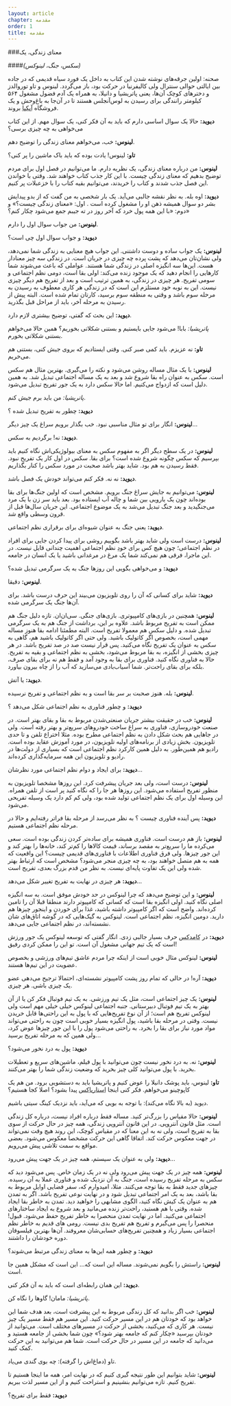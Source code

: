 ```yaml
---
layout: article
chapter: مقدمه
order: 1
title: مقدمه
---
```

###معنای زندگی، یک

####*(سکس، جنگ، لینوکس)*

صحنه: اولین جرقه‌های نوشته شدن این کتاب به داخل یک فورد سیاه قدیمی که در جاده بین ایالتی حوالی سنترال ولی کالیفرنیا در حرکت بود، باز می‌گردد. لینوس و تاو توروالدز و دخترهای کوچک آن‌ها، یعنی پاتریشیا و دانیلا، به همراه یک آدم فضول مشغول ۵۶۴ کیلومتر رانندگی برای رسیدن به لوس‌آنجلس هستند تا در آن‌جا به باغ‌وحش و یک فروشگاه <abbr title="فروشگاه مشهور لوازم خانگی سوئدی">آیکیا</abbr> بروند. 

<div class="inside">

**دیوید:** حالا یک سوال اساسی دارم که باید به آن فکر کنی، یک سوال مهم. از این کتاب می‌خواهی به چه چیزی برسی؟

**لینوس:** خب، می‌خواهم معنای زندگی را توضیح دهم. 

**تاو:** لینوس! یادت بوده که باید باک  ماشین را پر کنی؟

**لینوس:** من درباره معنای زندگی، یک نظریه دارم. ما می‌توانیم در فصل اول برای مردم توضیح بدهیم که معنای زندگی چیست. با این کار جذب کتاب خواهند شد. وقتی با خواندن این فصل جذب شدند و کتاب را خریدند، می‌توانیم بقیه کتاب را با خزعبلات پر کنیم. 

**دیوید:** اوه بله. به نظر نقشه جالبی می‌آید. یک بار شخصی به من گفت که از بدو پیدایش بشر دو سوال همیشه ذهن او را مشغول کرده است . اول: «معنای زندگی چیست؟» و دوم: «با این همه پول خرد که آخر روز در ته جیبم جمع می‌شود چکار کنم؟»

**لینوس:** من جواب سوال اول را دارم. 

**دیوید:** و جواب سوال اول چی است؟

**لینوس:** یک جواب ساده و دوست داشتنی. این جواب هیچ معنایی به زندگی شما نمی‌دهد، ولی نشان‌تان می‌دهد که پشت پرده چه چیزی در جریان است. در زندگی سه چیز معنادار هست. این‌ها سه انگیزه اصلی در زندگی شما هستند. عواملی که باعث می‌شوند شما کارهایی را انجام دهید که یک موجود زنده می‌کند: اولی بقا است، دومی نظم اجتماعی و سومی تفریح. هر چیزی در زندگی، به همین ترتیب است و بعد از تفریح هم دیگر چیزی نیست. این به نوبه خود مستلزم این است که در زندگی هر کاری معطوف به رسیدن به مرحله سوم باشد و وقتی به منطقه سوم برسید، کارتان تمام شده است. البته پیش از رسیدن به مرحله آخر، باید از مراحل قبل بگذرید.

**دیوید:** این بحث که گفتی‌، توضیح بیشتری لازم دارد.

*پاتریشیا:* بابا! می‌شود جایی بایستیم و بستنی شکلاتی بخوریم؟ همین حالا می‌خواهم بستنی شکلاتی بخورم. 

**تاو:** نه عزیزم. باید کمی صبر کنی. وقتی ایستادیم که بروی جیش کنی، بستنی هم می‌خریم.

**لینوس:** با یک مثال مساله روشن می‌شود و نکته را می‌گیری. بهترین مثال هم سکس است. سکس به عنوان راه بقا شروع شد و بعد به یک مساله اجتماعی تبدیل شد. به همین دلیل است که ازدواج می‌کنیم. اما حالا سکس دارد به یک جور تفریح تبدیل می‌شود. 

*پاتریشیا:* من باید برم جیش کنم.

**دیوید:** چطور به تفریح تبدیل شده ؟

**لینوس:** انگار برای تو مثال مناسبی نبود. خب بگذار برویم سراغ یک چیز دیگر...

**دیوید:** نه! برگردیم به سکس.

**لینوس:** در یک سطح دیگر اگر به مفهوم سکس به معنای بیولوژیکی‌اش نگاه کنیم باید بپرسیم که سکس چگونه شروع شده است؟ برای بقا. سکس در اول کار یک تفریح نبود. فقط رسیدن به هم بود. شاید بهتر باشد صحبت در مورد سکس را کنار بگذاریم. 

**دیوید:** نه نه. فکر کنم می‌تواند خودش یک فصل باشد.

**لینوس:** می‌توانیم به جایش سراغ جنگ برویم. مشخص است که اولین جنگ‌ها برای بقا بوده‌اند چون یک یارویی بین شما و چاله آب ایستاده بود. بعد باید سر زن با یک مرد می‌جنگیدید و بعد جنگ تبدیل می‌شد به یک موضوع اجتماعی. این جریان سال‌ها قبل از قرون وسطی واقع شد. 

**دیوید:** یعنی جنگ به عنوان شیوه‌ای برای برقراری نظم اجتماعی.

**لینوس:** درست است ولی شاید بهتر باشد بگوییم روشی برای پیدا کردن جایی برای افراد در نظم اجتماعی؛ چون هیچ کس برای خودِ نظم اجتماعی اهمیت چندانی قایل نیست. در این ماجرا، فرقی هم نمی‌کند شما یک مرغ در مرغدانی باشید یا یک انسان در جامعه. 

**دیوید:** و می‌خواهی بگویی این روزها جنگ به یک سرگرمی تبدیل شده؟

**لینوس:** دقیقا.

**دیوید:** شاید برای کسانی که آن را روی تلویزیون می‌بیند این حرف درست باشد. برای آن‌ها جنگ یک سرگرمی شده. 

**لینوس:** همچنین در بازی‌های کامپیوتری. بازی‌های جنگی. سی‌ان‌ان. تازه دلیل جنگ هم ممکن است به تفریح مربوط باشد. علاوه بر این، برداشت از جنگ هم به یک سرگرمی تبدیل شده. و دلیل سکس هم معمولا تفریح است. البته مطمئنا ادامه بقا هنوز مساله مهمی است، بخصوص اگر کاتولیک باشید. ولی حتی اگر کاتولیک باشید هم، گاهی به سکس به عنوان یک تفریح نگاه می‌کنید. پس قرار نیست صد در صد تفریح باشد. در هر چیزی بخشی از انگیزه، به بقا مربوط می‌شود، بخشی به نظم اجتماعی و بقیه به تفریح. حالا به فناوری نگاه کنید. فناوری برای بقا به وجود آمد و فقط هم نه برای بقای صرف، بلکه برای بقای راحت‌تر. شما آسیاب‌بادی می‌سازید که آب را از چاه بیرون بیاورد. 

**دیوید:** یا آتش.

**لینوس:** بله. هنوز صحبت بر سر بقا است و به نظم اجتماعی و تفریح نرسیده. 

**دیوید:** و چطور فناوری به نظم اجتماعی شکل می‌دهد ؟

**لینوس:** خب در حقیقت بیشتر جریان صنعتی‌شدن مربوط به بقا و بقای بهتر است. در صنعت خودروسازی، فناوری به سراغ ساخت خودروهای سریع‌تر و بهتر رفته است. ولی در جاهایی هم بحث شکل دادن به نظم اجتماعی مطرح بوده. مثلا اختراع تلفن و تا حدی تلویزیون. بخش زیادی از برنامه‌های اولیه تلویزیون، در مورد آموزش‌ عقاید بوده است. رادیو هم همین‌طور. به دلیل همین کارکرد نظم اجتماعی است که بسیاری از دولت‌ها در رادیو و تلویزیون  این همه سرمایه‌گذاری کرده‌اند. 

**دیوید:** برای ایجاد و دوام نظم اجتماعی مورد نظرشان...

**لینوس:** درست است، ولی بعد جریان پیشرفت کرد. این روزها مشخصا تلویزیون به منظور تفریح استفاده می‌شود. این روزها هر جا را که نگاه کنید پر است از تلفن همراه. این وسیله اول برای یک نظم اجتماعی تولید شده بود، ولی کم کم دارد یک وسیله تفریحی می‌شود. 

**دیوید:** پس آینده فناوری چیست ؟ به نظر می‌رسد از مرحله بقا فراتر رفته‌ایم و حالا در مرحله نظم اجتماعی هستیم.

**لینوس:** باز هم درست است. فناوری همیشه برای ساده‌تر کردن زندگی بوده است. سعی می‌کرده ما را سریع‌تر به مقصد برساند، قیمت کالاها را کم‌تر کند، خانه‌ها را بهتر کند و این جور چیزها. ولی فرق فناوری اطلاعات با فناوری‌های قدیمی چیست؟ این واقعیت که همه به هم متصل خواهند بود، به چه چیزی منجر می‌شود؟ مشخص است که ارتباط بهتر شده ولی این یک تفاوت پایه‌ای نیست. به نظر من قدم بزرگ بعدی، تفریح است. 

**دیوید:** هر چیزی در نهایت به تفریح تغییر شکل می‌دهد...

**لینوس:** و این توضیح می‌دهد که چرا لینوکس در حد خودش موفق است. به سه انگیزه اصلی نگاه کنید. اولی انگیزه بقا است که کسانی که کامپیوتر دارند منطقا قبلا آن را تامین کرده‌اند. واضح است که اگر کامپیوتر داشته باشید، غذا برای خوردن و اینجور چیزها هم دارید. دومین انگیزه، نظم اجتماعی است. لینوکس به گیک‌هایی که در گوشه اتاق‌های شان نشسته‌اند، در نظم اجتماعی جایی می‌دهد. 

**دیوید:** در <abbr title="COMDEX بعد از سبیت بزرگترین نمایشگاه کامپیوتری بود که تا سال ۲۰۰۳ هر ساله در لاس‌وگاس برگزار می‌شد.">کامدکس</abbr > حرف بسیار جالبی زدی. انگار گفتی که توسعه لینوکس یک جور ورزش است که یک تیم جهانی مشغول آن است. تو این را ممکن کردی رفیق!

**لینوس:** لینوکس مثال خوبی است از اینکه چرا مردم عاشق تیم‌های ورزشی و بخصوص عضویت در این تیم‌ها هستند. 

**دیوید:** آره!‌ در حالی که تمام روز پشت کامپیوتر نشسته‌ای، احتمالا ترجیح می‌دهی عضو یک چیزی باشی. هر چیزی. 

**لینوس:** یک چیز اجتماعی است، مثل یک تیم ورزشی. به یک تیم فوتبال فکر کن یا از آن بهتر به یک تیم فوتبال دبیرستانی. جنبه اجتماعی لینوکس خیلی خیلی مهم است ولی لینوکس تفریح هم است؛ از آن نوع تفریح‌هایی که با پول به این راحتی‌ها قابل خریدن نیست. وقتی در مرحله بقا باشید، پول انگیزه بسیار خوبی است چون به راحتی می‌تواند مواد مورد نیاز برای بقا را بخرد.  به راحتی می‌شود پول را با این جور چیزها عوض کرد، ولی همین که به مرحله تفریح برسید...

**دیوید:** پول به درد نخور می‌شود؟

**لینوس:** نه. به درد نخور نیست چون می‌توانید با پول فیلم، ماشین‌های سریع و تعطیلات بخرید. با پول می‌توانید کلی چیز بخرید که وضعیت زندگی شما را بهتر می‌کنند. 

**تاو:** لینوس، باید پوشک دانیلا را عوض کنیم و پاتریشیا باید به دستشویی برود. من هم یک کاپوچینو می‌خواهم. فکر کنی اینجا <abbr title="یک فروشگاه زنجیره‌ای قهوه">استارباکس</abbr > پیدا بشود؟ اصلا کجا هستیم؟ 

دیوید (به بالا نگاه می‌کند): با توجه به بویی که می‌آید، باید نزدیک کینگ سیتی باشیم. 

**لینوس:** حالا مقیاس را بزرگ‌تر کنید. مساله فقط درباره افراد نیست،‌ درباره کل زندگی است. مثل قانون آنتروپی. در این قانون آنتروپی زندگی، همه چیز در حال حرکت از سوی بقا به تفریح است، ولی نه به این معنا که در مقیاس کوچک، این روند هیچ وقت نمی‌تواند در جهت معکوس حرکت کند. اتفاقا گاهی این حرکت مشخصا معکوس می‌شود. بعضی مواقع به سمت تلاشی پیش می‌رویم.

**دیوید:** ولی به عنوان یک سیستم، همه چیز در یک جهت پیش می‌رود...

**لینوس:** همه چیز در یک جهت پیش می‌رود ولی نه در یک زمان خاص. پس می‌شود دید که سکس به مرحله تفریح رسیده است، جنگ به آن نزدیک شده و فناوری عملا به آن رسیده. چیزهای جدید فقط به بقا توجه می‌کنند. مثلا، امیدوارم که، سفر فضایی اوایل مربوط به بقا باشد، بعد به یک امر اجتماعی تبدیل شود و در نهایت نوعی تفریح باشد. اگر به تمدن هم به عنوان یک کیش نگاه کنید، الگوی مشابهی را خواهید دید. تمدن به خاطر بقا ایجاد شده. وقتی با هم هستید، راحت‌تر زنده می‌مانید و بعد شروع به ایجاد ساختارهای اجتماعی می‌کنید. اما در نهایت تمدن منحصرا به خاطر تفریح حفظ می‌شود. قبول! منحصرا را پس می‌گیرم و تفریح هم تفریح بدی نیست. رومی های قدیم به خاطر نظم اجتماعی بسیار زیاد و همچنین تفریح‌های حسابی‌شان معروفند. آن‌ها بهترین فیلسوفان دوره خودشان را داشتند. 

**دیوید:** و چطور همه این‌ها به معنای زندگی مرتبط می‌شوند؟

**لینوس:** راستش را بگویم نمی‌شوند. مساله این است که... این است که مشکل همین جا است.

**دیوید:** این همان رابطه‌ای است که باید به آن فکر کنی. 

*پاتریشیا:* مامان! گاوها را نگاه کن.

**لینوس:** خب اگر بدانید که کل زندگی مربوط به این پیشرفت است، بعد هدف شما این خواهد بود که خودتان هم در این مسیر حرکت کنید. این مسیر هم فقط مسیر یک چیز نیست. هر کاری که می‌کنید، بخشی از حرکت در مسیرهای مختلف است. می‌توانید از خودتان بپرسید «چکار کنم که جامعه بهتر شود؟» چون شما بخشی از جامعه هستید و می‌‌دانید که جامعه در این مسیر در حال حرکت است. شما هم می‌توانید به این حرکت کمک کنید. 

تاو (دماغ‌اش را گرفته): چه بوی گندی می‌یاد.

**لینوس:** شاید بتوانیم این طور نتیجه گیری کنیم که در نهایت امر، همه ما اینجا هستیم تا تفریح کنیم. تازه می‌توانیم بنشینیم و استراحت کنیم و از این مسیر لذت ببریم. 

**دیوید:** فقط برای تفریح؟

</div >

